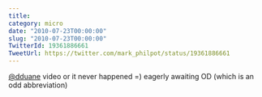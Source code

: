 ```yaml
---
title: 
category: micro
date: "2010-07-23T00:00:00"
slug: "2010-07-23T00:00:00"
TwitterId: 19361886661
TweetUrl: https://twitter.com/mark_philpot/status/19361886661
---
```


[@dduane](https://twitter.com/dduane) video or it never happened =) eagerly
awaiting OD (which is an odd abbreviation)
